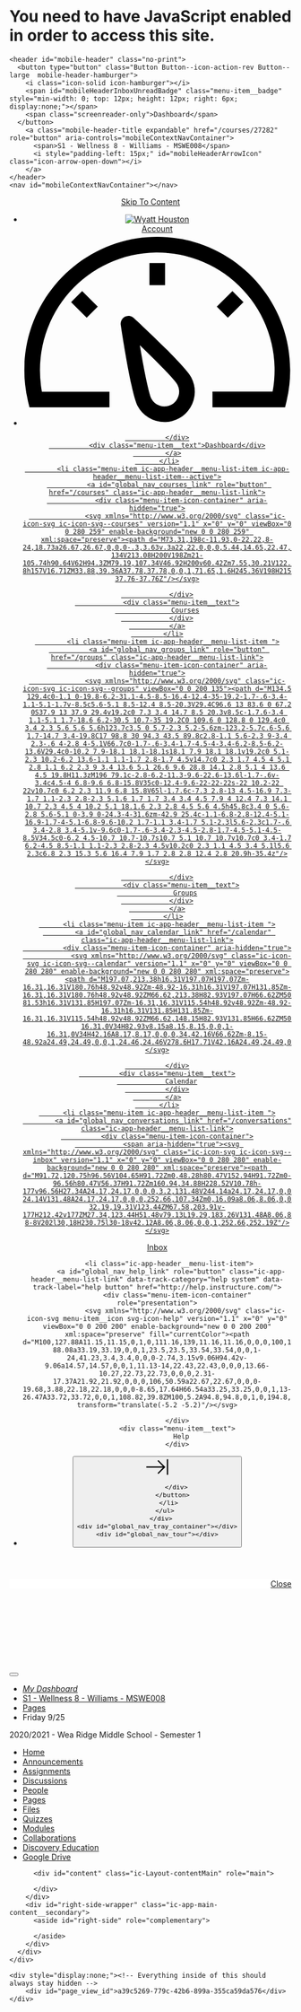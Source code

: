 
<!DOCTYPE html>
<html class="scripts-not-loaded" dir="ltr"   lang="en">
<head>
  <meta charset="utf-8">
  <link rel="preconnect" href="https://fonts.gstatic.com/" crossorigin>
  <link href="https://fonts.googleapis.com/css?family=Lato:300,400,400i,700&amp;subset=latin-ext&amp;display=swap" rel="stylesheet">
  <link href="/fonts/lato/lato-extended.css" rel="stylesheet">
  <link href="https://fonts.googleapis.com/css2?family=Architects+Daughter&display=swap" rel="stylesheet">
  <link href="https://fonts.googleapis.com/css2?family=Balsamiq+Sans&display=swap" rel="stylesheet">
    <script>if (navigator.userAgent.match(/(MSIE|Trident\/)/)) location.replace('/ie-is-not-supported.html')</script>
  
  <link rel="shortcut icon" type="image/x-icon" href="https://du11hjcvx0uqb.cloudfront.net/br/dist/images/favicon-e10d657a73.ico" />
  <link rel="apple-touch-icon" href="https://du11hjcvx0uqb.cloudfront.net/br/dist/images/apple-touch-icon-585e5d997d.png" />
  <link rel="stylesheet" media="all" href="https://du11hjcvx0uqb.cloudfront.net/br/dist/brandable_css/default/variables-high_contrast-8391c84da435c9cfceea2b2b3317ff66.css" />
  <link rel="stylesheet" media="all" href="https://du11hjcvx0uqb.cloudfront.net/br/dist/brandable_css/responsive_layout_high_contrast/bundles/common-853da72ecc.css" />
  <meta name="apple-itunes-app" content="app-id=480883488" />
<link rel="manifest" href="/web-app-manifest/manifest.json" />
  <meta name="viewport" content="width=device-width, initial-scale=1">
  <meta name="theme-color" content="#008EE2">
  <link rel="stylesheet" media="all" href="https://du11hjcvx0uqb.cloudfront.net/br/dist/brandable_css/no_variables/bundles/wiki_page-3a2ceff6c9.css" />
  <link rel="stylesheet" media="all" href="https://instructure-uploads.s3.amazonaws.com/account_56790000000000001/attachments/1778343/tsc.css" />
  <script>
    function _earlyClick(e){
      var c = e.target
      while (c && c.ownerDocument) {
        if (c.getAttribute('href') == '#' || c.getAttribute('data-method')) {
          e.preventDefault()
          (_earlyClick.clicks = _earlyClick.clicks || []).push(c)
          break
        }
        c = c.parentNode
      }
    }
    document.addEventListener('click', _earlyClick)
  </script>


  <script>
    INST = {"environment":"production","allowMediaComments":true,"kalturaSettings":{"domain":"nv.instructuremedia.com","resource_domain":"nv.instructuremedia.com","rtmp_domain":"iad.rtmp.instructuremedia.com","partner_id":"9","subpartner_id":"0","player_ui_conf":"0","kcw_ui_conf":"0","upload_ui_conf":"0","max_file_size_bytes":534773760,"do_analytics":false,"hide_rte_button":false,"js_uploader":true},"logPageViews":true,"maxVisibleEditorButtons":3,"editorButtons":[{"name":"College Board","id":22,"favorite":false,"url":"https://www.edu-apps.org/tool_redirect?id=college_board","icon_url":"https://www.edu-apps.org/tools/college_board/icon.png","canvas_icon_class":null,"width":690,"height":530,"use_tray":false,"description":"\u003cp\u003eLinks to SAT and AP practice tests\u003c/p\u003e\n"},{"name":"Quizlet","id":23,"favorite":false,"url":"https://www.edu-apps.org/lti_public_resources/?tool_id=quizlet","icon_url":"https://www.edu-apps.org/assets/lti_public_resources/quizlet_icon.png","canvas_icon_class":null,"width":560,"height":600,"use_tray":false,"description":"\u003cp\u003eSearch for and embed publicly available flashcards and question sets from Quizlet. Questions can be embedded directly into content as flash cards, review, or as a study game.\u003c/p\u003e\n"},{"name":"YouTube","id":26,"favorite":false,"url":"https://www.edu-apps.org/lti_public_resources/?tool_id=youtube","icon_url":"https://www.edu-apps.org/assets/lti_public_resources/youtube_icon.png","canvas_icon_class":null,"width":560,"height":600,"use_tray":false,"description":"\u003cp\u003eSearch publicly available YouTube videos. A new icon will show up in your course rich editor letting you search YouTube and click to embed videos in your course material.\u003c/p\u003e\n"},{"name":"Wikipedia","id":34,"favorite":false,"url":"https://www.edu-apps.org/tool_redirect?id=wikipedia","icon_url":"https://www.edu-apps.org/tools/wikipedia/icon.png","canvas_icon_class":null,"width":590,"height":450,"use_tray":false,"description":"\u003cp\u003eArticles from The Free Encyclopedia\u003c/p\u003e\n"},{"name":"educreations","id":71,"favorite":false,"url":"https://www.edu-apps.org/tool_redirect?id=educreations","icon_url":"https://www.edu-apps.org/tools/educreations/icon.png","canvas_icon_class":null,"width":690,"height":530,"use_tray":false,"description":"\u003cp\u003eTeacher-recorded whiteboard sessions\u003c/p\u003e\n"},{"name":"Commons Favorites","id":72,"favorite":false,"url":"https://lor.instructure.com/api/lti/favorite-resources","icon_url":"https://lor.instructure.com/img/icon_commons.png","canvas_icon_class":null,"width":800,"height":400,"use_tray":true,"description":"\u003cp\u003eFind and share course content\u003c/p\u003e\n"},{"name":"SchoolTube","id":76,"favorite":false,"url":"https://www.edu-apps.org/lti_public_resources/?tool_id=schooltube","icon_url":"https://www.edu-apps.org/assets/lti_public_resources/schooltube_icon.png","canvas_icon_class":null,"width":560,"height":600,"use_tray":false,"description":"\u003cp\u003eSchoolTube is a public, searchable collection of videos uploaded from schools. Videos can be inserted as links or embedded in course material.\u003c/p\u003e\n"},{"name":"Twitter","id":86,"favorite":false,"url":"https://www.edu-apps.org/twitter_lti/","icon_url":"https://www.edu-apps.org/assets/inst_lti_twitter/icon.png","canvas_icon_class":null,"width":475,"height":490,"use_tray":false,"description":"\u003cp\u003eEmbed a Twitter stream\u003c/p\u003e\n"},{"name":"Khan Academy","id":141,"favorite":false,"url":"https://www.edu-apps.org/lti_public_resources/?tool_id=khan_academy","icon_url":"https://www.edu-apps.org/assets/lti_public_resources/khan_academy_icon.png","canvas_icon_class":null,"width":560,"height":600,"use_tray":false,"description":"\u003cp\u003eSearch for and embed Khan Academy lessons and exercise into course material. Khan Academy focuses on short lessons on math, science, etc. Uses the embedded player so students earn points for watching videos.\u003c/p\u003e\n"},{"name":"Google Maps","id":142,"favorite":false,"url":"https://bltools.creighton.edu/lti/ltimaps/ltimaps/map.php","icon_url":"https://bltools.creighton.edu/lti/ltimaps/ltimaps/maps.png","canvas_icon_class":null,"width":525,"height":510,"use_tray":false,"description":"\u003cp\u003eThis LTI Tool enables you to easily embed a Google Map into your course\u003c/p\u003e\n"},{"name":"Hooda Math","id":145,"favorite":false,"url":"https://www.edu-apps.org/tool_redirect?id=hooda_math","icon_url":"https://www.edu-apps.org/tools/hooda_math/icon.png","canvas_icon_class":null,"width":690,"height":530,"use_tray":false,"description":"\u003cp\u003eOnline math learning games\u003c/p\u003e\n"},{"name":"TEDEd","id":146,"favorite":false,"url":"https://www.edu-apps.org/lti_public_resources/?tool_id=youtube_ted_ed","icon_url":"https://www.edu-apps.org/assets/lti_public_resources/ted_ed_icon.png","canvas_icon_class":null,"width":560,"height":600,"use_tray":false,"description":"\u003cp\u003eSearch YouTube videos in the TEDEd Channel. A new icon will show up in your course rich editor letting you search the TEDEd channel and click to embed videos in your course material.\u003c/p\u003e\n"},{"name":"Graph Builder","id":175,"favorite":false,"url":"https://www.edu-apps.org/tool_redirect?id=graph_builder","icon_url":"https://www.edu-apps.org/tools/graph_builder/icon.png","canvas_icon_class":null,"width":475,"height":770,"use_tray":false,"description":"\u003cp\u003eBuild and embed rich interactive graphs into course content\u003c/p\u003e\n"},{"name":"Discovery Education","id":507,"favorite":false,"url":"https://app.discoveryeducation.com/public:session/loginByLTI","icon_url":"https://mediashare.discoveryeducation.com/assets/950835E2-C6B2-1408-D3BD-D6048716E606/de-icon.jpg","canvas_icon_class":null,"width":850,"height":480,"use_tray":false,"description":""},{"name":"Google Apps","id":543,"favorite":false,"url":"https://google-drive-lti-iad-prod.instructure.com/lti/rce-content-selection","icon_url":"https://google-drive-lti-iad-prod.instructure.com/icon.png","canvas_icon_class":null,"width":700,"height":600,"use_tray":false,"description":"\u003cp\u003eAllows you to pull in documents from Google Drive to Canvas\u003c/p\u003e\n"}]};
    ENV = {"ASSET_HOST":"https://du11hjcvx0uqb.cloudfront.net/br","active_brand_config_json_url":"https://du11hjcvx0uqb.cloudfront.net/br/dist/brandable_css/default/variables-high_contrast-8391c84da435c9cfceea2b2b3317ff66.json","url_to_what_gets_loaded_inside_the_tinymce_editor_css":["https://du11hjcvx0uqb.cloudfront.net/br/dist/brandable_css/default/variables-high_contrast-8391c84da435c9cfceea2b2b3317ff66.css","https://du11hjcvx0uqb.cloudfront.net/br/dist/brandable_css/responsive_layout_high_contrast/bundles/what_gets_loaded_inside_the_tinymce_editor-a32bc07a6c.css"],"url_for_high_contrast_tinymce_editor_css":["https://du11hjcvx0uqb.cloudfront.net/br/dist/brandable_css/default/variables-high_contrast-8391c84da435c9cfceea2b2b3317ff66.css","https://du11hjcvx0uqb.cloudfront.net/br/dist/brandable_css/responsive_layout_high_contrast/bundles/what_gets_loaded_inside_the_tinymce_editor-a32bc07a6c.css"],"current_user_id":"16956","current_user_roles":["user","student"],"current_user_types":[],"current_user_disabled_inbox":false,"files_domain":"cluster245.canvas-user-content.com","DOMAIN_ROOT_ACCOUNT_ID":"56790000000000001","k12":false,"use_responsive_layout":true,"use_rce_enhancements":true,"rce_auto_save":false,"help_link_name":"Help","help_link_icon":"help","use_high_contrast":true,"disable_celebrations":false,"disable_keyboard_shortcuts":false,"LTI_LAUNCH_FRAME_ALLOWANCES":["geolocation *","microphone *","camera *","midi *","encrypted-media *","autoplay *"],"DEEP_LINKING_POST_MESSAGE_ORIGIN":"https://tsc.instructure.com","DEEP_LINKING_LOGGING":null,"SETTINGS":{"open_registration":false,"collapse_global_nav":false,"show_feedback_link":true},"DIRECT_SHARE_ENABLED":false,"FEATURES":{"cc_in_rce_video_tray":true,"featured_help_links":true,"rce_lti_favorites":true,"assignment_bulk_edit":true,"responsive_awareness":true,"recent_history":false,"responsive_misc":true,"product_tours":false,"module_dnd":true,"files_dnd":true,"unpublished_courses":true,"bulk_delete_pages":true,"canvas_k6_theme":false},"current_user":{"id":"16956","display_name":"Wyatt Houston","avatar_image_url":"https://tsc.instructure.com/images/thumbnails/1851689/ZmIk82W5twVIzZPdLwVrQq1qFI7QEBsM6NXv5KqN","html_url":"https://tsc.instructure.com/about/16956","pronouns":null,"avatar_is_fallback":false},"page_view_update_url":"/page_views/a39c5269-779c-42b6-899a-355ca59da576?page_view_token=eyJ0eXAiOiJKV1QiLCJhbGciOiJIUzI1NiJ9.eyJpIjoiYTM5YzUyNjktNzc5Yy00MmI2LTg5OWEtMzU1Y2E1OWRhNTc2IiwidSI6NTY3OTAwMDAwMDAwMTY5NTYsImMiOiIyMDIwLTEwLTA1VDE0OjA0OjU4LjUzWiJ9.PaF9SMZklGexq2jyIYyEDwr4JfUj6BZwEI_-_Y88a14","context_asset_string":"course_27282","ping_url":"https://tsc.instructure.com/api/v1/courses/27282/ping","TIMEZONE":"America/New_York","CONTEXT_TIMEZONE":"America/New_York","LOCALE":"en","BIGEASY_LOCALE":"en_US","FULLCALENDAR_LOCALE":"en","MOMENT_LOCALE":"en","WIKI_RIGHTS":{"read":true},"PAGE_RIGHTS":{"read":true},"DEFAULT_EDITING_ROLES":null,"WIKI_PAGES_PATH":"/courses/27282/pages","WIKI_PAGE":{"title":"Friday 9/25","created_at":"2020-09-09T09:47:28-04:00","url":"friday-9-slash-25","editing_roles":"teachers","page_id":"280039","last_edited_by":{"id":"6756","display_name":"Kurt Williams","avatar_image_url":"https://tsc.instructure.com/images/thumbnails/179250/IPI90bhMMdDZWyutpXb9aSIyOwgcF7FIU47C58z2","html_url":"https://tsc.instructure.com/courses/27282/users/6756","pronouns":null},"published":true,"hide_from_students":false,"front_page":false,"html_url":"https://tsc.instructure.com/courses/27282/pages/friday-9-slash-25","todo_date":null,"updated_at":"2020-09-23T12:31:00-04:00","locked_for_user":false,"body":"\u003cp\u003e\u003cspan style=\"text-decoration: underline; font-size: 18pt;\"\u003e\u003cem\u003e\u003cstrong\u003eVideo Summary\u003c/strong\u003e\u003c/em\u003e\u003c/span\u003e\u003c/p\u003e\r\n\u003cp\u003eWatch video, make summary\u003c/p\u003e\r\n\u003cp\u003e\u003ca title=\"Video Summaries 9/14-9/25\" href=\"https://tsc.instructure.com/courses/27282/assignments/619315\" data-api-endpoint=\"https://tsc.instructure.com/api/v1/courses/27282/assignments/619315\" data-api-returntype=\"Assignment\"\u003eTurn it in here.\u003c/a\u003e\u003c/p\u003e\r\n\u003cp\u003e \u003c/p\u003e\r\n\u003cp\u003e\u003cspan style=\"font-size: 18pt;\"\u003e\u003cem\u003e\u003cspan style=\"text-decoration: underline;\"\u003e\u003cstrong\u003eIn Class\u003c/strong\u003e\u003c/span\u003e\u003c/em\u003e\u003c/span\u003e\u003c/p\u003e\r\n\u003cp\u003eHealth Skills poster\u003c/p\u003e\r\n\u003cp\u003e\u003ca title=\"Health skills poster\" href=\"https://tsc.instructure.com/courses/27282/assignments/581025\" data-api-endpoint=\"https://tsc.instructure.com/api/v1/courses/27282/assignments/581025\" data-api-returntype=\"Assignment\"\u003eTurn it in here\u003c/a\u003e\u003c/p\u003e\r\n\u003cp\u003e \u003c/p\u003e\r\n\u003cp\u003e\u003cspan style=\"text-decoration: underline; font-size: 18pt;\"\u003e\u003cem\u003e\u003cstrong\u003eAt Home\u003c/strong\u003e\u003c/em\u003e\u003c/span\u003e\u003c/p\u003e\r\n\u003cp\u003eFinish Health Skills poster\u003c/p\u003e\r\n\u003cp\u003e \u003c/p\u003e\r\n\u003cp\u003e\u003cspan style=\"text-decoration: underline;\"\u003e\u003cem\u003e\u003cstrong\u003e\u003cspan style=\"font-size: 18pt;\"\u003eClass Notes\u003c/span\u003e\u003c/strong\u003e\u003c/em\u003e\u003c/span\u003e\u003c/p\u003e\r\n\u003cp\u003e\u003ca class=\"instructure_file_link instructure_scribd_file\" title=\"C02_L2.ppt\" href=\"https://tsc.instructure.com/courses/27282/files/3600840/preview\" target=\"_blank\" data-api-endpoint=\"https://tsc.instructure.com/api/v1/courses/27282/files/3600840\" data-api-returntype=\"File\"\u003eC02_L2.ppt\u003c/a\u003e\u003c/p\u003e\r\n\u003cp\u003e\u003ca class=\"instructure_file_link instructure_scribd_file\" title=\"Health Skills Handbook.pdf\" href=\"https://tsc.instructure.com/courses/27282/files/3375154/preview\" target=\"_blank\" data-api-endpoint=\"https://tsc.instructure.com/api/v1/courses/27282/files/3375154\" data-api-returntype=\"File\"\u003eHealth Skills Handbook.pdf\u003c/a\u003e\u003c/p\u003e\r\n\u003cp\u003e \u003c/p\u003e"},"WIKI_PAGE_REVISION":"4","WIKI_PAGE_SHOW_PATH":"/courses/27282/pages/friday-9-slash-25","WIKI_PAGE_EDIT_PATH":"/courses/27282/pages/friday-9-slash-25/edit","WIKI_PAGE_HISTORY_PATH":"/courses/27282/pages/friday-9-slash-25/revisions","COURSE_ID":"27282","MODULES_PATH":"/courses/27282/modules","wiki_page_menu_tools":[],"wiki_index_menu_tools":[],"DISPLAY_SHOW_ALL_LINK":true,"CAN_SET_TODO_DATE":false,"IMMERSIVE_READER_ENABLED":false,"badge_counts":{"submissions":3},"notices":[],"active_context_tab":"pages"};
  </script>

  <link rel="preload" href="https://du11hjcvx0uqb.cloudfront.net/br/dist/brandable_css/default/variables-high_contrast-8391c84da435c9cfceea2b2b3317ff66.js" as="script" type="text/javascript"><link rel="preload" href="https://du11hjcvx0uqb.cloudfront.net/br/dist/timezone/America/New_York-c3226761e3.js" as="script" type="text/javascript"><link rel="preload" href="https://du11hjcvx0uqb.cloudfront.net/br/dist/timezone/America/New_York-c3226761e3.js" as="script" type="text/javascript"><link rel="preload" href="https://du11hjcvx0uqb.cloudfront.net/br/dist/timezone/en_US-80a0ce259b.js" as="script" type="text/javascript"><link rel="preload" href="https://du11hjcvx0uqb.cloudfront.net/br/dist/webpack-production/main-e-d7e5370420.js" as="script" type="text/javascript"><script>
//<![CDATA[

      ;["https://du11hjcvx0uqb.cloudfront.net/br/dist/brandable_css/default/variables-high_contrast-8391c84da435c9cfceea2b2b3317ff66.js", "https://du11hjcvx0uqb.cloudfront.net/br/dist/timezone/America/New_York-c3226761e3.js", "https://du11hjcvx0uqb.cloudfront.net/br/dist/timezone/America/New_York-c3226761e3.js", "https://du11hjcvx0uqb.cloudfront.net/br/dist/timezone/en_US-80a0ce259b.js", "https://du11hjcvx0uqb.cloudfront.net/br/dist/webpack-production/main-e-d7e5370420.js"].forEach(function(src) {
        var s = document.createElement('script')
        s.src = src
        s.async = false
        document.head.appendChild(s)
      });
//]]>
</script><link rel="preload" href="https://du11hjcvx0uqb.cloudfront.net/br/dist/webpack-production/0-c-9c6209728c.js" as="script" type="text/javascript"><link rel="preload" href="https://du11hjcvx0uqb.cloudfront.net/br/dist/webpack-production/1-c-02385c16a3.js" as="script" type="text/javascript"><link rel="preload" href="https://du11hjcvx0uqb.cloudfront.net/br/dist/webpack-production/2-c-abb95a844f.js" as="script" type="text/javascript"><link rel="preload" href="https://du11hjcvx0uqb.cloudfront.net/br/dist/webpack-production/3-c-2935c6c462.js" as="script" type="text/javascript"><link rel="preload" href="https://du11hjcvx0uqb.cloudfront.net/br/dist/webpack-production/4-c-427c123d7a.js" as="script" type="text/javascript"><link rel="preload" href="https://du11hjcvx0uqb.cloudfront.net/br/dist/webpack-production/6-c-c38f1d8f1f.js" as="script" type="text/javascript"><link rel="preload" href="https://du11hjcvx0uqb.cloudfront.net/br/dist/webpack-production/5-c-a255562b87.js" as="script" type="text/javascript"><link rel="preload" href="https://du11hjcvx0uqb.cloudfront.net/br/dist/webpack-production/12-c-21d2d7217d.js" as="script" type="text/javascript"><link rel="preload" href="https://du11hjcvx0uqb.cloudfront.net/br/dist/webpack-production/18-c-e9adc04c29.js" as="script" type="text/javascript"><link rel="preload" href="https://du11hjcvx0uqb.cloudfront.net/br/dist/webpack-production/21-c-66a47f3c10.js" as="script" type="text/javascript"><link rel="preload" href="https://du11hjcvx0uqb.cloudfront.net/br/dist/webpack-production/20-c-5134dd0db7.js" as="script" type="text/javascript"><link rel="preload" href="https://du11hjcvx0uqb.cloudfront.net/br/dist/webpack-production/24-c-f6a7939f19.js" as="script" type="text/javascript"><link rel="preload" href="https://du11hjcvx0uqb.cloudfront.net/br/dist/webpack-production/23-c-a669801ef8.js" as="script" type="text/javascript"><link rel="preload" href="https://du11hjcvx0uqb.cloudfront.net/br/dist/webpack-production/27-c-54d8792258.js" as="script" type="text/javascript"><link rel="preload" href="https://du11hjcvx0uqb.cloudfront.net/br/dist/webpack-production/29-c-998c63ffde.js" as="script" type="text/javascript"><link rel="preload" href="https://du11hjcvx0uqb.cloudfront.net/br/dist/webpack-production/26-c-9ca2bbbd14.js" as="script" type="text/javascript"><link rel="preload" href="https://du11hjcvx0uqb.cloudfront.net/br/dist/webpack-production/31-c-5a69849ba7.js" as="script" type="text/javascript"><link rel="preload" href="https://du11hjcvx0uqb.cloudfront.net/br/dist/webpack-production/32-c-e8b5f3d926.js" as="script" type="text/javascript"><link rel="preload" href="https://du11hjcvx0uqb.cloudfront.net/br/dist/webpack-production/34-c-26252a355a.js" as="script" type="text/javascript"><link rel="preload" href="https://du11hjcvx0uqb.cloudfront.net/br/dist/webpack-production/37-c-4b6e1aab32.js" as="script" type="text/javascript"><link rel="preload" href="https://du11hjcvx0uqb.cloudfront.net/br/dist/webpack-production/38-c-3f1d24df68.js" as="script" type="text/javascript"><link rel="preload" href="https://du11hjcvx0uqb.cloudfront.net/br/dist/webpack-production/40-c-82a2b1232a.js" as="script" type="text/javascript"><link rel="preload" href="https://du11hjcvx0uqb.cloudfront.net/br/dist/webpack-production/46-c-1deb380243.js" as="script" type="text/javascript"><link rel="preload" href="https://du11hjcvx0uqb.cloudfront.net/br/dist/webpack-production/57-c-ceb2c56383.js" as="script" type="text/javascript"><link rel="preload" href="https://du11hjcvx0uqb.cloudfront.net/br/dist/webpack-production/49-c-a1aa094644.js" as="script" type="text/javascript"><link rel="preload" href="https://du11hjcvx0uqb.cloudfront.net/br/dist/webpack-production/58-c-393f9402c4.js" as="script" type="text/javascript"><link rel="preload" href="https://du11hjcvx0uqb.cloudfront.net/br/dist/webpack-production/62-c-d2423ba973.js" as="script" type="text/javascript"><link rel="preload" href="https://du11hjcvx0uqb.cloudfront.net/br/dist/webpack-production/66-c-37a2bfdd4b.js" as="script" type="text/javascript"><link rel="preload" href="https://du11hjcvx0uqb.cloudfront.net/br/dist/webpack-production/81-c-e8a0b29709.js" as="script" type="text/javascript"><link rel="preload" href="https://du11hjcvx0uqb.cloudfront.net/br/dist/webpack-production/wiki_page_show-c-fb824a1a0e.js" as="script" type="text/javascript"><script>
//<![CDATA[
(window.bundles || (window.bundles = [])).push('wiki_page_show');
(window.bundles || (window.bundles = [])).push('navigation_header');
//]]>
</script>
  <title>Friday 9/25: S1 - Wellness 8 - Williams - MSWE008</title>
  
  <script>
    window.ga=window.ga||function(){(ga.q=ga.q||[]).push(arguments)};ga.l=+new Date;
    ga('create', "UA-9138420-1", 'auto');
      ga('set', 'userId', "bde0c0712386cb2a7dbe823ca2b8cced");
    ga('set', 'dimension1', "100");
    ga('set', 'dimension2', "00");
    ga('set', 'dimension3', "0");
    ga('set', 'dimension4', "K12");
    ga('send', 'pageview');
    (window.requestIdleCallback || window.setTimeout)(function(){
      var s=document.createElement('script'), m=document.getElementsByTagName('script')[0]
      s.async=1; s.src='https://www.google-analytics.com/analytics.js'
      m.parentNode.insertBefore(s,m)
    });
  </script>



</head>

<body class="with-left-side course-menu-expanded padless-content pages primary-nav-expanded context-course_27282 responsive_awareness responsive_misc">

<noscript>
  <div role="alert" class="ic-flash-static ic-flash-error">
    <div class="ic-flash__icon" aria-hidden="true">
      <i class="icon-warning"></i>
    </div>
    <h1>You need to have JavaScript enabled in order to access this site.</h1>
  </div>
</noscript>




<ul id="flash_message_holder"></ul>
<div id="flash_screenreader_holder"></div>

<div id="application" class="ic-app">
  


    <header id="mobile-header" class="no-print">
      <button type="button" class="Button Button--icon-action-rev Button--large  mobile-header-hamburger">
        <i class="icon-solid icon-hamburger"></i>
        <span id="mobileHeaderInboxUnreadBadge" class="menu-item__badge" style="min-width: 0; top: 12px; height: 12px; right: 6px; display:none;"></span>
        <span class="screenreader-only">Dashboard</span>
      </button>
        <a class="mobile-header-title expandable" href="/courses/27282" role="button" aria-controls="mobileContextNavContainer">
          <span>S1 - Wellness 8 - Williams - MSWE008</span>
          <i style="padding-left: 15px;" id="mobileHeaderArrowIcon" class="icon-arrow-open-down"></i>
        </a>
    </header>
    <nav id="mobileContextNavContainer"></nav>
  <header id="header" class="ic-app-header no-print ">
    <a href="#content" id="skip_navigation_link">Skip To Content</a>
      <div role="region" class="ic-app-header__main-navigation" aria-label="Global Navigation">
        <ul id="menu" class="ic-app-header__menu-list">
            <li class="menu-item ic-app-header__menu-list-item ">
              <a id="global_nav_profile_link" role="button" href="/profile" class="ic-app-header__menu-list-link">
                <div class="menu-item-icon-container">
                  <div aria-hidden="true" class="fs-exclude ic-avatar ">
                    <img src="https://tsc.instructure.com/images/thumbnails/1851689/ZmIk82W5twVIzZPdLwVrQq1qFI7QEBsM6NXv5KqN" alt="Wyatt Houston" />
                  </div>
                  <span class="menu-item__badge"></span>
                </div>
                <div class="menu-item__text">
                  Account
                </div>
              </a>
            </li>
          <li class="ic-app-header__menu-list-item ">
            <a id="global_nav_dashboard_link" href="https://tsc.instructure.com/" class="ic-app-header__menu-list-link">
              <div class="menu-item-icon-container" aria-hidden="true">
                <svg xmlns="http://www.w3.org/2000/svg" class="ic-icon-svg ic-icon-svg--dashboard" version="1.1" x="0" y="0" viewBox="0 0 280 200" enable-background="new 0 0 280 200" xml:space="preserve"><path d="M273.09,180.75H197.47V164.47h62.62A122.16,122.16,0,1,0,17.85,142a124,124,0,0,0,2,22.51H90.18v16.29H6.89l-1.5-6.22A138.51,138.51,0,0,1,1.57,142C1.57,65.64,63.67,3.53,140,3.53S278.43,65.64,278.43,142a137.67,137.67,0,0,1-3.84,32.57ZM66.49,87.63,50.24,71.38,61.75,59.86,78,76.12Zm147,0L202,76.12l16.25-16.25,11.51,11.51ZM131.85,53.82v-23h16.29v23Zm15.63,142.3a31.71,31.71,0,0,1-28-16.81c-6.4-12.08-15.73-72.29-17.54-84.25a8.15,8.15,0,0,1,13.58-7.2c8.88,8.21,53.48,49.72,59.88,61.81a31.61,31.61,0,0,1-27.9,46.45ZM121.81,116.2c4.17,24.56,9.23,50.21,12,55.49A15.35,15.35,0,1,0,161,157.3C158.18,152,139.79,133.44,121.81,116.2Z" /></svg>

              </div>
              <div class="menu-item__text">Dashboard</div>
            </a>
          </li>
            <li class="menu-item ic-app-header__menu-list-item ic-app-header__menu-list-item--active">
              <a id="global_nav_courses_link" role="button" href="/courses" class="ic-app-header__menu-list-link">
                <div class="menu-item-icon-container" aria-hidden="true">
                  <svg xmlns="http://www.w3.org/2000/svg" class="ic-icon-svg ic-icon-svg--courses" version="1.1" x="0" y="0" viewBox="0 0 280 259" enable-background="new 0 0 280 259" xml:space="preserve"><path d="M73.31,198c-11.93,0-22.22,8-24,18.73a26.67,26.67,0,0,0-.3,3.63v.3a22,22,0,0,0,5.44,14.65,22.47,22.47,0,0,0,17.22,8H200V228.19h-134V213.08H200V198Zm21-105.74h90.64V62H94.3ZM79.19,107.34V46.92H200v60.42Zm7.55,30.21V122.45H192.49v15.11ZM71.65,16.71A22.72,22.72,0,0,0,49,39.36V190.88a41.12,41.12,0,0,1,24.32-8h157V16.71ZM33.88,39.36A37.78,37.78,0,0,1,71.65,1.6H245.36V198H215.15v45.32h22.66V258.4H71.65a37.85,37.85,0,0,1-37.76-37.76Z"/></svg>

                </div>
                <div class="menu-item__text">
                  Courses
                </div>
              </a>
            </li>
            <li class="menu-item ic-app-header__menu-list-item ">
              <a id="global_nav_groups_link" role="button" href="/groups" class="ic-app-header__menu-list-link">
                <div class="menu-item-icon-container" aria-hidden="true">
                  <svg xmlns="http://www.w3.org/2000/svg" class="ic-icon-svg ic-icon-svg--groups" viewBox="0 0 200 135"><path d="M134.5 129.4c0-1.1 0-19.8-6.2-31.1-4.5-8.5-16.4-12.4-35-19.2-1.7-.6-3.4-1.1-5.1-1.7v-8.5c5.6-5.1 8.5-12.4 8.5-20.3V29.4C96.6 13 83.6 0 67.2 0S37.9 13 37.9 29.4v19.2c0 7.3 3.4 14.7 8.5 20.3v8.5c-1.7.6-3.4 1.1-5.1 1.7-18.6 6.2-30.5 10.7-35 19.2C0 109.6 0 128.8 0 129.4c0 3.4 2.3 5.6 5.6 5.6h123.7c3.5 0 5.7-2.3 5.2-5.6zm-123.2-5.7c.6-5.6 1.7-14.7 3.4-19.8C17 98.8 30 94.3 43.5 89.8c2.8-1.1 5.6-2.3 9-3.4 2.3-.6 4-2.8 4-5.1V66.7c0-1.7-.6-3.4-1.7-4.5-4-3.4-6.2-8.5-6.2-13.6V29.4c0-10.2 7.9-18.1 18.1-18.1s18.1 7.9 18.1 18.1v19.2c0 5.1-2.3 10.2-6.2 13.6-1.1 1.1-1.7 2.8-1.7 4.5v14.7c0 2.3 1.7 4.5 4 5.1 2.8 1.1 6.2 2.3 9 3.4 13.6 5.1 26.6 9.6 28.8 14.1 2.8 5.1 4 13.6 4.5 19.8H11.3zM196 79.1c-2.8-6.2-11.3-9.6-22.6-13.6l-1.7-.6v-3.4c4.5-4 6.8-9.6 6.8-15.8V35c0-12.4-9.6-22-22-22s-22 10.2-22 22v10.7c0 6.2 2.3 11.9 6.8 15.8V65l-1.7.6c-7.3 2.8-13 4.5-16.9 7.3-1.7 1.1-2.3 2.8-2.3 5.1.6 1.7 1.7 3.4 3.4 4.5 7.9 4 12.4 7.3 14.1 10.7 2.3 4.5 4 10.2 5.1 18.1.6 2.3 2.8 4.5 5.6 4.5h45.8c3.4 0 5.6-2.8 5.6-5.1 0-3.9 0-24.3-4-31.6zm-42.9 25.4c-1.1-6.8-2.8-12.4-5.1-16.9-1.7-4-5.1-6.8-9.6-10.2 1.7-1.1 3.4-1.7 5.1-2.3l5.6-2.3c1.7-.6 3.4-2.8 3.4-5.1v-9.6c0-1.7-.6-3.4-2.3-4.5-2.8-1.7-4.5-5.1-4.5-8.5V34.5c0-6.2 4.5-10.7 10.7-10.7s10.7 5.1 10.7 10.7v10.7c0 3.4-1.7 6.2-4.5 8.5-1.1 1.1-2.3 2.8-2.3 4.5v10.2c0 2.3 1.1 4.5 3.4 5.1l5.6 2.3c6.8 2.3 15.3 5.6 16.4 7.9 1.7 2.8 2.8 12.4 2.8 20.9h-35.4z"/></svg>

                </div>
                <div class="menu-item__text">
                  Groups
                </div>
              </a>
            </li>
          <li class="menu-item ic-app-header__menu-list-item ">
            <a id="global_nav_calendar_link" href="/calendar" class="ic-app-header__menu-list-link">
              <div class="menu-item-icon-container" aria-hidden="true">
                <svg xmlns="http://www.w3.org/2000/svg" class="ic-icon-svg ic-icon-svg--calendar" version="1.1" x="0" y="0" viewBox="0 0 280 280" enable-background="new 0 0 280 280" xml:space="preserve"><path d="M197.07,213.38h16.31V197.07H197.07Zm-16.31,16.31V180.76h48.92v48.92Zm-48.92-16.31h16.31V197.07H131.85Zm-16.31,16.31V180.76h48.92v48.92ZM66.62,213.38H82.93V197.07H66.62ZM50.32,229.68V180.76H99.24v48.92Zm146.75-81.53h16.31V131.85H197.07Zm-16.31,16.31V115.54h48.92v48.92Zm-48.92-16.31h16.31V131.85H131.85Zm-16.31,16.31V115.54h48.92v48.92ZM66.62,148.15H82.93V131.85H66.62ZM50.32,164.46V115.54H99.24v48.92ZM34,262.29H246V82.93H34ZM246,66.62V42.16A8.17,8.17,0,0,0,237.84,34H213.38v8.15a8.15,8.15,0,1,1-16.31,0V34H82.93v8.15a8.15,8.15,0,0,1-16.31,0V34H42.16A8.17,8.17,0,0,0,34,42.16V66.62Zm-8.15-48.92a24.49,24.49,0,0,1,24.46,24.46V278.6H17.71V42.16A24.49,24.49,0,0,1,42.16,17.71H66.62V9.55a8.15,8.15,0,0,1,16.31,0v8.15H197.07V9.55a8.15,8.15,0,1,1,16.31,0v8.15Z"/></svg>

              </div>
              <div class="menu-item__text">
                Calendar
              </div>
            </a>
          </li>
          <li class="menu-item ic-app-header__menu-list-item ">
            <a id="global_nav_conversations_link" href="/conversations" class="ic-app-header__menu-list-link">
              <div class="menu-item-icon-container">
                <span aria-hidden="true"><svg xmlns="http://www.w3.org/2000/svg" class="ic-icon-svg ic-icon-svg--inbox" version="1.1" x="0" y="0" viewBox="0 0 280 280" enable-background="new 0 0 280 280" xml:space="preserve"><path d="M91.72,120.75h96.56V104.65H91.72Zm0,48.28h80.47V152.94H91.72Zm0-96.56h80.47V56.37H91.72Zm160.94,34.88H228.52V10.78h-177v96.56H27.34A24.17,24.17,0,0,0,3.2,131.48V244.14a24.17,24.17,0,0,0,24.14,24.14H252.66a24.17,24.17,0,0,0,24.14-24.14V131.48A24.17,24.17,0,0,0,252.66,107.34Zm0,16.09a8.06,8.06,0,0,1,8,8v51.77l-32.19,19.31V123.44ZM67.58,203.91v-177H212.42v177ZM27.34,123.44H51.48v79.13L19.29,183.26V131.48A8.06,8.06,0,0,1,27.34,123.44ZM252.66,252.19H27.34a8.06,8.06,0,0,1-8-8V202l30,18H230.75l30-18v42.12A8.06,8.06,0,0,1,252.66,252.19Z"/></svg>
</span>
                <span class="menu-item__badge"></span>
              </div>
              <div class="menu-item__text">
                Inbox
              </div>
            </a>
          </li>
            


          <li class="ic-app-header__menu-list-item">
           <a id="global_nav_help_link" role="button" class="ic-app-header__menu-list-link" data-track-category="help system" data-track-label="help button" href="http://help.instructure.com/">
              <div class="menu-item-icon-container" role="presentation">
                  <svg xmlns="http://www.w3.org/2000/svg" class="ic-icon-svg menu-item__icon svg-icon-help" version="1.1" x="0" y="0" viewBox="0 0 200 200" enable-background="new 0 0 200 200" xml:space="preserve" fill="currentColor"><path d="M100,127.88A11.15,11.15,0,1,0,111.16,139,11.16,11.16,0,0,0,100,127.88Zm8.82-88.08a33.19,33.19,0,0,1,23.5,23.5,33.54,33.54,0,0,1-24,41.23,3.4,3.4,0,0,0-2.74,3.15v9.06H94.42v-9.06a14.57,14.57,0,0,1,11.13-14,22.43,22.43,0,0,0,13.66-10.27,22.73,22.73,0,0,0,2.31-17.37A21.92,21.92,0,0,0,106,50.59a22.67,22.67,0,0,0-19.68,3.88,22.18,22.18,0,0,0-8.65,17.64H66.54a33.25,33.25,0,0,1,13-26.47A33.72,33.72,0,0,1,108.82,39.8ZM100,5.2A94.8,94.8,0,1,0,194.8,100,94.91,94.91,0,0,0,100,5.2m0,178.45A83.65,83.65,0,1,1,183.65,100,83.73,83.73,0,0,1,100,183.65" transform="translate(-5.2 -5.2)"/></svg>

              </div>
              <div class="menu-item__text">
                Help
              </div>
</a>          </li>
        </ul>
      </div>
      <div class="ic-app-header__secondary-navigation">
        <ul class="ic-app-header__menu-list">
          <li class="menu-item ic-app-header__menu-list-item">
            <button
              id="primaryNavToggle"
              class="ic-app-header__menu-list-link ic-app-header__menu-list-link--nav-toggle"
              aria-label="Minimize global navigation"
              title="Minimize global navigation"
            >
              <div class="menu-item-icon-container" aria-hidden="true">
                <svg xmlns="http://www.w3.org/2000/svg" class="ic-icon-svg ic-icon-svg--navtoggle" version="1.1" x="0" y="0" width="40" height="32" viewBox="0 0 40 32" xml:space="preserve">
  <path d="M39.5,30.28V2.48H37.18v27.8Zm-4.93-13.9L22.17,4,20.53,5.61l9.61,9.61H.5v2.31H30.14l-9.61,9.61,1.64,1.64Z"/>
</svg>

              </div>
            </button>
          </li>
        </ul>
      </div>
    <div id="global_nav_tray_container"></div>
    <div id="global_nav_tour"></div>
  </header>


  <div id="instructure_ajax_error_box">
    <div style="text-align: right; background-color: #fff;"><a href="#" class="close_instructure_ajax_error_box_link">Close</a></div>
    <iframe id="instructure_ajax_error_result" src="about:blank" style="border: 0;" title="Error"></iframe>
  </div>

  <div id="wrapper" class="ic-Layout-wrapper">
      <div class="ic-app-nav-toggle-and-crumbs no-print">
          <button type="button" id="courseMenuToggle" class="Button Button--link ic-app-course-nav-toggle" aria-live="polite" aria-label="Hide Courses Navigation Menu">
            <i class="icon-hamburger" aria-hidden="true"></i>
          </button>
          <div class="ic-app-crumbs">
        <nav id="breadcrumbs" role="navigation" aria-label="breadcrumbs"><ul><li class="home"><a href="/"><span class="ellipsible">      <i class="icon-home"
         title="My Dashboard">
        <span class="screenreader-only">My Dashboard</span>
      </i>
</span></a></li><li><a href="/courses/27282"><span class="ellipsible">S1 - Wellness 8 - Williams - MSWE008</span></a></li><li><a href="/courses/27282/pages"><span class="ellipsible">Pages</span></a></li><li><span class="ellipsible">Friday 9/25</span></li></ul></nav>
        </div>
      </div>
    <div id="main" class="ic-Layout-columns">
        <div class="ic-Layout-watermark"></div>
        <div id="left-side"
          class="ic-app-course-menu list-view"
          style="display: block"
          >
              <span id="section-tabs-header-subtitle" class="ellipsis">2020/2021 - Wea Ridge Middle School - Semester 1</span>
            <nav role="navigation" aria-label="Courses Navigation Menu"><ul id="section-tabs"><li class="section"><a href="/courses/27282" class="home">Home</a></li><li class="section"><a href="/courses/27282/announcements" class="announcements">Announcements</a></li><li class="section"><a href="/courses/27282/assignments" class="assignments">Assignments</a></li><li class="section"><a href="/courses/27282/discussion_topics" class="discussions">Discussions</a></li><li class="section"><a href="/courses/27282/users" class="people">People</a></li><li class="section"><a href="/courses/27282/wiki" aria-current="page" class="pages active">Pages</a></li><li class="section"><a href="/courses/27282/files" class="files">Files</a></li><li class="section"><a href="/courses/27282/quizzes" class="quizzes">Quizzes</a></li><li class="section"><a href="/courses/27282/modules" class="modules">Modules</a></li><li class="section"><a href="/courses/27282/collaborations" class="collaborations">Collaborations</a></li><li class="section"><a href="/courses/27282/external_tools/507" class="context_external_tool_507">Discovery Education</a></li><li class="section"><a href="/courses/27282/external_tools/543" class="context_external_tool_543">Google Drive</a></li></ul></nav>
        </div>
      <div id="not_right_side" class="ic-app-main-content">
        <div id="content-wrapper" class="ic-Layout-contentWrapper">
          
          <div id="content" class="ic-Layout-contentMain" role="main">
            

  

<div id="wiki_page_show"></div>
<div id="module_navigation_target"></div>

          </div>
        </div>
        <div id="right-side-wrapper" class="ic-app-main-content__secondary">
          <aside id="right-side" role="complementary">
            
          </aside>
        </div>
      </div>
    </div>
  </div>



    <div style="display:none;"><!-- Everything inside of this should always stay hidden -->
        <div id="page_view_id">a39c5269-779c-42b6-899a-355ca59da576</div>
    </div>
  <div id='aria_alerts' class='hide-text affix' role="alert" aria-live="assertive"></div>
  <div id='StudentTray__Container'></div>
  

  <script>
    Object.assign(
      ENV,
      {}
    )
  </script>

<link rel="preload" href="https://du11hjcvx0uqb.cloudfront.net/br/dist/webpack-production/inst_fs_service_worker-c-d286875ed4.js" as="script" type="text/javascript"><script>
//<![CDATA[
(window.bundles || (window.bundles = [])).push('inst_fs_service_worker');
//]]>
</script>
  <script>
//<![CDATA[

      ;["https://instructure-uploads.s3.amazonaws.com/account_56790000000000001/attachments/2556680/canvas-customization.js"].forEach(function(src) {
        var s = document.createElement('script')
        s.src = src
        s.async = false
        document.head.appendChild(s)
      });
//]]>
</script>

</div> <!-- #application -->
</body>
</html>

